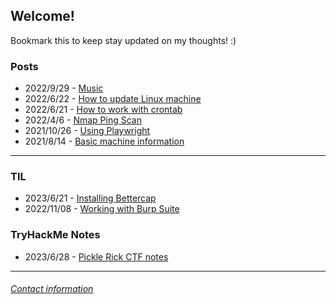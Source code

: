 ## Welcome\!

Bookmark this to keep stay updated on my thoughts! :)

### **Posts**

- 2022/9/29 - [Music](/posts/music_lists/musicLists.md)
- 2022/6/22 - [How to update Linux machine](/posts/pc_maintenance.md)
- 2022/6/21 - [How to work with crontab](/posts/cron_jobs.md)
- 2022/4/6 - [Nmap Ping Scan](/posts/nmap_ping_scan.md)
- 2021/10/26 - [Using Playwright](/posts/using_playwright.md)
- 2021/8/14 - [Basic machine information](/posts/machine_info.md)


---

 
### **TIL**

- 2023/6/21 - [Installing Bettercap](/posts/TIL/installing_bettercap.md)
- 2022/11/08 - [Working with Burp Suite](/posts/TIL/working_with_burp_suite.md)


### **TryHackMe Notes**

- 2023/6/28 - [Pickle Rick CTF notes](/posts/THM/pickle_rick.md)


---

###### [Contact information](contact.md)